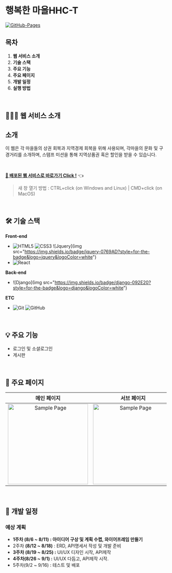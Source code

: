 <h1>행복한 마을HHC-T</h1>
  <a href="#">
  <img src="https://img.shields.io/badge/GitHub%20Pages-Active-AEF359?&logo=github&logoColor=white" alt="GitHub-Pages" />
  </a>
  <br />
</div>

## 목차

1. **웹 서비스 소개**
2. **기술 스택**
3. **주요 기능**
4. **주요 페이지**
5. **개발 일정**
6. **실행 방법**

<br />

## 💁🏻‍♂ 웹 서비스 소개

## 소개

이 웹은 각 마을들의 상권 회복과 지역경제 회복을 위해 사용되며, 각마을의 문화 및 구경거리를 소개하며, 스탬프 미션을 통해 지역상품권 혹은 할인을 받을 수 있습니다.

<br />

[**🔗 배포된 웹 서비스로 바로가기 Click !**](#) 👈

> 새 창 열기 방법 : CTRL+click (on Windows and Linux) | CMD+click (on MacOS)

<br />

## 🛠 기술 스택

**Front-end**

- ![HTML5](https://img.shields.io/badge/-HTML5-E34F26?&logo=html5&logoColor=white) ![CSS3](https://img.shields.io/badge/-CSS3-1572B6?&logo=css3&logoColor=white) ![Jquery](img src="https://img.shields.io/badge/jquery-0769AD?style=for-the-badge&logo=jquery&logoColor=white")
- ![React](https://img.shields.io/badge/-React-61DAFB?&logo=react&logoColor=white)

**Back-end**

- ![Django](img src="https://img.shields.io/badge/django-092E20?style=for-the-badge&logo=django&logoColor=white")

**ETC**

- ![Git](https://img.shields.io/badge/-Git-F05032?&logo=git&logoColor=white) ![GitHub](https://img.shields.io/badge/-GitHub-181717?&logo=github&logoColor=white)

<br />

## 💡 주요 기능

- 로그인 및 소셜로그인
- 게시판

<br />

## 📄 주요 페이지

|                               메인 페이지                               |                               서브 페이지                               |
| :---------------------------------------------------------------------: | :---------------------------------------------------------------------: |
| <img src="./images/sample_page.png" alt="Sample Page" height="250px" /> | <img src="./images/sample_page.png" alt="Sample Page" height="250px" /> |

<br />

## 📅 개발 일정

### 예상 계획

- **1주차 (8/6 ~ 8/11) : 아이디어 구상 및 계획 수렵, 와이어프레임 만들기**
- 2주차 **(8/12 ~ 8/18)** : ERD, API명세서 작성 및 개발 준비
- **3주차 (8/19 ~ 8/25) :** UI/UX 디자인 시작, API제작
- **4주차(8/26 ~ 9/1) :** UI/UX 다듬고, API제작 시작.
- 5주차(9/2 ~ 9/16) : 테스트 및 배포
<br />
